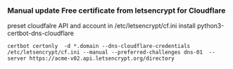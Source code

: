 ### Manual update Free certificate from letsencrypt for Cloudflare
preset cloudfalre API and account in /etc/letsencrypt/cf.ini
install python3-certbot-dns-cloudflare
```
certbot certonly  -d *.domain --dns-cloudflare-credentials /etc/letsencrypt/cf.ini --manual --preferred-challenges dns-01  --server https://acme-v02.api.letsencrypt.org/directory
```
